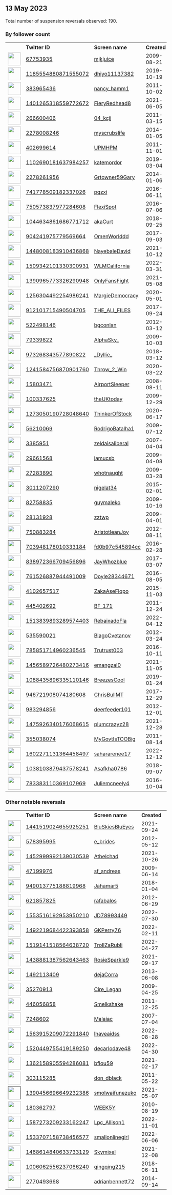 
## 13 May 2023
Total number of suspension reversals observed: 190.

### By follower count
<table><tr><th></th><th align="left">Twitter ID</th><th align="left">Screen name</th>
<th align="left">Created</th><th align="left">Status</th><th align="left">Suspended</th><th align="left">Followers</th>
<tr><td><a href="https://pbs.twimg.com/profile_images/1635112751029780482/-g-seppt_normal.jpg"><img src="https://pbs.twimg.com/profile_images/1635112751029780482/-g-seppt_normal.jpg" width="40px" height="40px" align="center"/></a></td><td><a href="https://twitter.com/intent/user?user_id=67753935">67753935</a></td><td><a href="https://twitter.com/mjkjuice">mjkjuice</a></td><td>2009-08-21</td><td align="center"></td><td>2023-03-22</td><td>39315</td></tr>
<tr><td><a href="https://pbs.twimg.com/profile_images/1632290055770509313/s9j29BbK_normal.jpg"><img src="https://pbs.twimg.com/profile_images/1632290055770509313/s9j29BbK_normal.jpg" width="40px" height="40px" align="center"/></a></td><td><a href="https://twitter.com/intent/user?user_id=1185554880871555072">1185554880871555072</a></td><td><a href="https://twitter.com/dhiyo11137382">dhiyo11137382</a></td><td>2019-10-19</td><td align="center"></td><td>2023-05-12</td><td>29765</td></tr>
<tr><td><a href="https://pbs.twimg.com/profile_images/1118945418451333121/VzMXgpZl_normal.jpg"><img src="https://pbs.twimg.com/profile_images/1118945418451333121/VzMXgpZl_normal.jpg" width="40px" height="40px" align="center"/></a></td><td><a href="https://twitter.com/intent/user?user_id=383965436">383965436</a></td><td><a href="https://twitter.com/nancy_hamm1">nancy_hamm1</a></td><td>2011-10-02</td><td align="center"></td><td></td><td>29013</td></tr>
<tr><td><a href="https://pbs.twimg.com/profile_images/1475102433491787780/Eyr4SEi3_normal.jpg"><img src="https://pbs.twimg.com/profile_images/1475102433491787780/Eyr4SEi3_normal.jpg" width="40px" height="40px" align="center"/></a></td><td><a href="https://twitter.com/intent/user?user_id=1401265318559772672">1401265318559772672</a></td><td><a href="https://twitter.com/FieryRedhead8">FieryRedhead8</a></td><td>2021-06-05</td><td align="center"></td><td>2022-07-16</td><td>20221</td></tr>
<tr><td><a href="https://pbs.twimg.com/profile_images/1648837699413893122/dSjNlsQ__normal.jpg"><img src="https://pbs.twimg.com/profile_images/1648837699413893122/dSjNlsQ__normal.jpg" width="40px" height="40px" align="center"/></a></td><td><a href="https://twitter.com/intent/user?user_id=266600406">266600406</a></td><td><a href="https://twitter.com/04_kcjj">04_kcjj</a></td><td>2011-03-15</td><td align="center"></td><td>2023-05-01</td><td>15896</td></tr>
<tr><td><a href="https://pbs.twimg.com/profile_images/1655299666219507721/7IqQtY73_normal.jpg"><img src="https://pbs.twimg.com/profile_images/1655299666219507721/7IqQtY73_normal.jpg" width="40px" height="40px" align="center"/></a></td><td><a href="https://twitter.com/intent/user?user_id=2278008246">2278008246</a></td><td><a href="https://twitter.com/myscrubslife">myscrubslife</a></td><td>2014-01-05</td><td align="center"></td><td>2022-08-17</td><td>15316</td></tr>
<tr><td><a href="https://pbs.twimg.com/profile_images/1659544689257709568/5bVaMVci_normal.jpg"><img src="https://pbs.twimg.com/profile_images/1659544689257709568/5bVaMVci_normal.jpg" width="40px" height="40px" align="center"/></a></td><td><a href="https://twitter.com/intent/user?user_id=402699614">402699614</a></td><td><a href="https://twitter.com/UPMHPM">UPMHPM</a></td><td>2011-11-01</td><td align="center"></td><td></td><td>14601</td></tr>
<tr><td><a href="https://pbs.twimg.com/profile_images/1529607298775130112/_tuXka9r_normal.jpg"><img src="https://pbs.twimg.com/profile_images/1529607298775130112/_tuXka9r_normal.jpg" width="40px" height="40px" align="center"/></a></td><td><a href="https://twitter.com/intent/user?user_id=1102690181637984257">1102690181637984257</a></td><td><a href="https://twitter.com/katemordor">katemordor</a></td><td>2019-03-04</td><td align="center"></td><td>2022-06-21</td><td>12371</td></tr>
<tr><td><a href="https://pbs.twimg.com/profile_images/969427830890119168/9-jbejJh_normal.jpg"><img src="https://pbs.twimg.com/profile_images/969427830890119168/9-jbejJh_normal.jpg" width="40px" height="40px" align="center"/></a></td><td><a href="https://twitter.com/intent/user?user_id=2278261956">2278261956</a></td><td><a href="https://twitter.com/Grtowner59Gary">Grtowner59Gary</a></td><td>2014-01-06</td><td align="center"></td><td></td><td>11991</td></tr>
<tr><td><a href="https://pbs.twimg.com/profile_images/915494059648499712/VCjerUTl_normal.jpg"><img src="https://pbs.twimg.com/profile_images/915494059648499712/VCjerUTl_normal.jpg" width="40px" height="40px" align="center"/></a></td><td><a href="https://twitter.com/intent/user?user_id=741778509182337026">741778509182337026</a></td><td><a href="https://twitter.com/pqzxi">pqzxi</a></td><td>2016-06-11</td><td align="center"></td><td>2023-04-26</td><td>10171</td></tr>
<tr><td><a href="https://pbs.twimg.com/profile_images/1648585518727438338/gxFhlQXa_normal.jpg"><img src="https://pbs.twimg.com/profile_images/1648585518727438338/gxFhlQXa_normal.jpg" width="40px" height="40px" align="center"/></a></td><td><a href="https://twitter.com/intent/user?user_id=750573837977284608">750573837977284608</a></td><td><a href="https://twitter.com/FlexiSpot">FlexiSpot</a></td><td>2016-07-06</td><td align="center"></td><td>2023-05-03</td><td>9898</td></tr>
<tr><td><a href="https://pbs.twimg.com/profile_images/1497820385210863616/Arz0NmDv_normal.jpg"><img src="https://pbs.twimg.com/profile_images/1497820385210863616/Arz0NmDv_normal.jpg" width="40px" height="40px" align="center"/></a></td><td><a href="https://twitter.com/intent/user?user_id=1044634861686771712">1044634861686771712</a></td><td><a href="https://twitter.com/akaCurt">akaCurt</a></td><td>2018-09-25</td><td align="center"></td><td>2022-06-14</td><td>9645</td></tr>
<tr><td><a href="https://pbs.twimg.com/profile_images/1647388209075171329/YgOrUabT_normal.jpg"><img src="https://pbs.twimg.com/profile_images/1647388209075171329/YgOrUabT_normal.jpg" width="40px" height="40px" align="center"/></a></td><td><a href="https://twitter.com/intent/user?user_id=904241975779569664">904241975779569664</a></td><td><a href="https://twitter.com/OmenWorlddd">OmenWorlddd</a></td><td>2017-09-03</td><td align="center"></td><td>2023-04-29</td><td>8461</td></tr>
<tr><td><a href="https://pbs.twimg.com/profile_images/1645680619253268485/jrNktBl6_normal.jpg"><img src="https://pbs.twimg.com/profile_images/1645680619253268485/jrNktBl6_normal.jpg" width="40px" height="40px" align="center"/></a></td><td><a href="https://twitter.com/intent/user?user_id=1448008183910436868">1448008183910436868</a></td><td><a href="https://twitter.com/NayebaleDavid">NayebaleDavid</a></td><td>2021-10-12</td><td align="center"></td><td>2023-01-28</td><td>8072</td></tr>
<tr><td><a href="https://pbs.twimg.com/profile_images/1509343505780404224/ClcHv75c_normal.jpg"><img src="https://pbs.twimg.com/profile_images/1509343505780404224/ClcHv75c_normal.jpg" width="40px" height="40px" align="center"/></a></td><td><a href="https://twitter.com/intent/user?user_id=1509342101330300931">1509342101330300931</a></td><td><a href="https://twitter.com/WLMCalifornia">WLMCalifornia</a></td><td>2022-03-31</td><td align="center"></td><td>2023-05-12</td><td>7883</td></tr>
<tr><td><a href="https://pbs.twimg.com/profile_images/1647355323592613889/qt-qyumU_normal.jpg"><img src="https://pbs.twimg.com/profile_images/1647355323592613889/qt-qyumU_normal.jpg" width="40px" height="40px" align="center"/></a></td><td><a href="https://twitter.com/intent/user?user_id=1390965773326290948">1390965773326290948</a></td><td><a href="https://twitter.com/OnlyFansFight">OnlyFansFight</a></td><td>2021-05-08</td><td align="center"></td><td>2023-05-03</td><td>7832</td></tr>
<tr><td><a href="https://pbs.twimg.com/profile_images/1659405514948632576/Kqakm2wR_normal.jpg"><img src="https://pbs.twimg.com/profile_images/1659405514948632576/Kqakm2wR_normal.jpg" width="40px" height="40px" align="center"/></a></td><td><a href="https://twitter.com/intent/user?user_id=1256304492254986241">1256304492254986241</a></td><td><a href="https://twitter.com/MargieDemocracy">MargieDemocracy</a></td><td>2020-05-01</td><td align="center"></td><td></td><td>6774</td></tr>
<tr><td><a href="https://pbs.twimg.com/profile_images/1645261294382075904/T4nKBxcg_normal.jpg"><img src="https://pbs.twimg.com/profile_images/1645261294382075904/T4nKBxcg_normal.jpg" width="40px" height="40px" align="center"/></a></td><td><a href="https://twitter.com/intent/user?user_id=912101715490504705">912101715490504705</a></td><td><a href="https://twitter.com/THE_ALI_FILES">THE_ALI_FILES</a></td><td>2017-09-24</td><td align="center"></td><td>2023-05-09</td><td>5425</td></tr>
<tr><td><a href="https://pbs.twimg.com/profile_images/1089357614230786050/iK48DQMA_normal.jpg"><img src="https://pbs.twimg.com/profile_images/1089357614230786050/iK48DQMA_normal.jpg" width="40px" height="40px" align="center"/></a></td><td><a href="https://twitter.com/intent/user?user_id=522498146">522498146</a></td><td><a href="https://twitter.com/bgconlan">bgconlan</a></td><td>2012-03-12</td><td align="center"></td><td></td><td>5206</td></tr>
<tr><td><a href="https://pbs.twimg.com/profile_images/1444381759051812871/JjjXAI_S_normal.jpg"><img src="https://pbs.twimg.com/profile_images/1444381759051812871/JjjXAI_S_normal.jpg" width="40px" height="40px" align="center"/></a></td><td><a href="https://twitter.com/intent/user?user_id=79339822">79339822</a></td><td><a href="https://twitter.com/AlphaSky_">AlphaSky_</a></td><td>2009-10-03</td><td align="center"></td><td>2023-05-10</td><td>4869</td></tr>
<tr><td><a href="https://pbs.twimg.com/profile_images/1656055626735267841/jxQ5HVZ3_normal.jpg"><img src="https://pbs.twimg.com/profile_images/1656055626735267841/jxQ5HVZ3_normal.jpg" width="40px" height="40px" align="center"/></a></td><td><a href="https://twitter.com/intent/user?user_id=973268343577890822">973268343577890822</a></td><td><a href="https://twitter.com/_Dyllie_">_Dyllie_</a></td><td>2018-03-12</td><td align="center"></td><td>2023-04-14</td><td>4530</td></tr>
<tr><td><a href="https://pbs.twimg.com/profile_images/1630644073102196736/UFZAww8m_normal.jpg"><img src="https://pbs.twimg.com/profile_images/1630644073102196736/UFZAww8m_normal.jpg" width="40px" height="40px" align="center"/></a></td><td><a href="https://twitter.com/intent/user?user_id=1241584756870901760">1241584756870901760</a></td><td><a href="https://twitter.com/Throw_2_Win">Throw_2_Win</a></td><td>2020-03-22</td><td align="center"></td><td>2023-05-07</td><td>4437</td></tr>
<tr><td><a href="https://pbs.twimg.com/profile_images/686377307913715714/xMJtArDu_normal.jpg"><img src="https://pbs.twimg.com/profile_images/686377307913715714/xMJtArDu_normal.jpg" width="40px" height="40px" align="center"/></a></td><td><a href="https://twitter.com/intent/user?user_id=15803471">15803471</a></td><td><a href="https://twitter.com/AirportSleeper">AirportSleeper</a></td><td>2008-08-11</td><td align="center"></td><td>2022-12-15</td><td>3726</td></tr>
<tr><td><a href="https://pbs.twimg.com/profile_images/1657028919869014018/W6GmuMZz_normal.jpg"><img src="https://pbs.twimg.com/profile_images/1657028919869014018/W6GmuMZz_normal.jpg" width="40px" height="40px" align="center"/></a></td><td><a href="https://twitter.com/intent/user?user_id=100337625">100337625</a></td><td><a href="https://twitter.com/theUKtoday">theUKtoday</a></td><td>2009-12-29</td><td align="center"></td><td></td><td>3707</td></tr>
<tr><td><a href="https://pbs.twimg.com/profile_images/1542979703400792073/rcWy3jp3_normal.jpg"><img src="https://pbs.twimg.com/profile_images/1542979703400792073/rcWy3jp3_normal.jpg" width="40px" height="40px" align="center"/></a></td><td><a href="https://twitter.com/intent/user?user_id=1273050190728048640">1273050190728048640</a></td><td><a href="https://twitter.com/ThinkerOfStock">ThinkerOfStock</a></td><td>2020-06-17</td><td align="center"></td><td>2022-08-09</td><td>3637</td></tr>
<tr><td><a href="https://pbs.twimg.com/profile_images/1418694815290695681/5FoOgSwV_normal.jpg"><img src="https://pbs.twimg.com/profile_images/1418694815290695681/5FoOgSwV_normal.jpg" width="40px" height="40px" align="center"/></a></td><td><a href="https://twitter.com/intent/user?user_id=56210069">56210069</a></td><td><a href="https://twitter.com/RodrigoBatalha1">RodrigoBatalha1</a></td><td>2009-07-12</td><td align="center"></td><td>2022-12-01</td><td>3578</td></tr>
<tr><td><a href="https://pbs.twimg.com/profile_images/838252260790411264/bwP6MSSX_normal.jpg"><img src="https://pbs.twimg.com/profile_images/838252260790411264/bwP6MSSX_normal.jpg" width="40px" height="40px" align="center"/></a></td><td><a href="https://twitter.com/intent/user?user_id=3385951">3385951</a></td><td><a href="https://twitter.com/zeldaisaliberal">zeldaisaliberal</a></td><td>2007-04-04</td><td align="center"></td><td></td><td>3432</td></tr>
<tr><td><a href="https://pbs.twimg.com/profile_images/435463598345682944/8ss6gmTe_normal.jpeg"><img src="https://pbs.twimg.com/profile_images/435463598345682944/8ss6gmTe_normal.jpeg" width="40px" height="40px" align="center"/></a></td><td><a href="https://twitter.com/intent/user?user_id=29661568">29661568</a></td><td><a href="https://twitter.com/jamucsb">jamucsb</a></td><td>2009-04-08</td><td align="center"></td><td>2023-01-27</td><td>3250</td></tr>
<tr><td><a href="https://pbs.twimg.com/profile_images/1969279980/bullseye1_normal.jpg"><img src="https://pbs.twimg.com/profile_images/1969279980/bullseye1_normal.jpg" width="40px" height="40px" align="center"/></a></td><td><a href="https://twitter.com/intent/user?user_id=27283890">27283890</a></td><td><a href="https://twitter.com/whotnaught">whotnaught</a></td><td>2009-03-28</td><td align="center"></td><td>2022-07-26</td><td>3001</td></tr>
<tr><td><a href="https://pbs.twimg.com/profile_images/1474367009534140416/go0IiirZ_normal.jpg"><img src="https://pbs.twimg.com/profile_images/1474367009534140416/go0IiirZ_normal.jpg" width="40px" height="40px" align="center"/></a></td><td><a href="https://twitter.com/intent/user?user_id=3011207290">3011207290</a></td><td><a href="https://twitter.com/nigelat34">nigelat34</a></td><td>2015-02-01</td><td align="center"></td><td>2022-05-04</td><td>2952</td></tr>
<tr><td><a href="https://pbs.twimg.com/profile_images/982390993860177920/9bSHrEjw_normal.jpg"><img src="https://pbs.twimg.com/profile_images/982390993860177920/9bSHrEjw_normal.jpg" width="40px" height="40px" align="center"/></a></td><td><a href="https://twitter.com/intent/user?user_id=82758835">82758835</a></td><td><a href="https://twitter.com/guymaleko">guymaleko</a></td><td>2009-10-16</td><td align="center"></td><td></td><td>2902</td></tr>
<tr><td><a href="https://pbs.twimg.com/profile_images/1657114546937516045/MMNIvRQl_normal.jpg"><img src="https://pbs.twimg.com/profile_images/1657114546937516045/MMNIvRQl_normal.jpg" width="40px" height="40px" align="center"/></a></td><td><a href="https://twitter.com/intent/user?user_id=28131928">28131928</a></td><td><a href="https://twitter.com/zztwp">zztwp</a></td><td>2009-04-01</td><td align="center"></td><td></td><td>2703</td></tr>
<tr><td><a href="https://pbs.twimg.com/profile_images/1036011017170350080/cH3pAiz6_normal.jpg"><img src="https://pbs.twimg.com/profile_images/1036011017170350080/cH3pAiz6_normal.jpg" width="40px" height="40px" align="center"/></a></td><td><a href="https://twitter.com/intent/user?user_id=750883284">750883284</a></td><td><a href="https://twitter.com/AristotleanJoy">AristotleanJoy</a></td><td>2012-08-11</td><td align="center"></td><td></td><td>2686</td></tr>
<tr><td><a href=""><img src="" width="40px" height="40px" align="center"/></a></td><td><a href="https://twitter.com/intent/user?user_id=703948178010333184">703948178010333184</a></td><td><a href="https://twitter.com/fd0b97c545894cc">fd0b97c545894cc</a></td><td>2016-02-28</td><td align="center"></td><td>2022-10-11</td><td>2571</td></tr>
<tr><td><a href="https://pbs.twimg.com/profile_images/1250262442300575744/gq50puOv_normal.jpg"><img src="https://pbs.twimg.com/profile_images/1250262442300575744/gq50puOv_normal.jpg" width="40px" height="40px" align="center"/></a></td><td><a href="https://twitter.com/intent/user?user_id=838972366709456896">838972366709456896</a></td><td><a href="https://twitter.com/JayWhozblue">JayWhozblue</a></td><td>2017-03-07</td><td align="center"></td><td></td><td>2560</td></tr>
<tr><td><a href="https://pbs.twimg.com/profile_images/1347881265995927554/0jpO9YtG_normal.jpg"><img src="https://pbs.twimg.com/profile_images/1347881265995927554/0jpO9YtG_normal.jpg" width="40px" height="40px" align="center"/></a></td><td><a href="https://twitter.com/intent/user?user_id=761526887944491009">761526887944491009</a></td><td><a href="https://twitter.com/Doyle28344671">Doyle28344671</a></td><td>2016-08-05</td><td align="center"></td><td></td><td>2356</td></tr>
<tr><td><a href="https://pbs.twimg.com/profile_images/1658880209330765847/pn-WcQ83_normal.jpg"><img src="https://pbs.twimg.com/profile_images/1658880209330765847/pn-WcQ83_normal.jpg" width="40px" height="40px" align="center"/></a></td><td><a href="https://twitter.com/intent/user?user_id=4102657517">4102657517</a></td><td><a href="https://twitter.com/ZakaAseFlopo">ZakaAseFlopo</a></td><td>2015-11-03</td><td align="center"></td><td>2023-04-24</td><td>2355</td></tr>
<tr><td><a href="https://pbs.twimg.com/profile_images/505515378307366912/VJCQCSzB_normal.jpeg"><img src="https://pbs.twimg.com/profile_images/505515378307366912/VJCQCSzB_normal.jpeg" width="40px" height="40px" align="center"/></a></td><td><a href="https://twitter.com/intent/user?user_id=445402692">445402692</a></td><td><a href="https://twitter.com/BF_171">BF_171</a></td><td>2011-12-24</td><td align="center"></td><td>2023-05-10</td><td>2344</td></tr>
<tr><td><a href="https://pbs.twimg.com/profile_images/1657813242033455106/0Z_aDKQJ_normal.jpg"><img src="https://pbs.twimg.com/profile_images/1657813242033455106/0Z_aDKQJ_normal.jpg" width="40px" height="40px" align="center"/></a></td><td><a href="https://twitter.com/intent/user?user_id=1513839893289574403">1513839893289574403</a></td><td><a href="https://twitter.com/RebaixadoFla">RebaixadoFla</a></td><td>2022-04-12</td><td align="center"></td><td>2023-05-10</td><td>2159</td></tr>
<tr><td><a href="https://pbs.twimg.com/profile_images/1576536672958914561/mPIz7h5p_normal.jpg"><img src="https://pbs.twimg.com/profile_images/1576536672958914561/mPIz7h5p_normal.jpg" width="40px" height="40px" align="center"/></a></td><td><a href="https://twitter.com/intent/user?user_id=535590021">535590021</a></td><td><a href="https://twitter.com/BlagoCvetanov">BlagoCvetanov</a></td><td>2012-03-24</td><td align="center"></td><td>2022-10-14</td><td>2155</td></tr>
<tr><td><a href="https://pbs.twimg.com/profile_images/865762256860008450/DcLsDbQ0_normal.jpg"><img src="https://pbs.twimg.com/profile_images/865762256860008450/DcLsDbQ0_normal.jpg" width="40px" height="40px" align="center"/></a></td><td><a href="https://twitter.com/intent/user?user_id=785851714960236545">785851714960236545</a></td><td><a href="https://twitter.com/Trutrust003">Trutrust003</a></td><td>2016-10-11</td><td align="center"></td><td></td><td>2105</td></tr>
<tr><td><a href="https://pbs.twimg.com/profile_images/1656670615741378560/y-LCuwfE_normal.jpg"><img src="https://pbs.twimg.com/profile_images/1656670615741378560/y-LCuwfE_normal.jpg" width="40px" height="40px" align="center"/></a></td><td><a href="https://twitter.com/intent/user?user_id=1456589726480273416">1456589726480273416</a></td><td><a href="https://twitter.com/emangzal0">emangzal0</a></td><td>2021-11-05</td><td align="center"></td><td>2022-10-04</td><td>2053</td></tr>
<tr><td><a href="https://pbs.twimg.com/profile_images/1657564059653251073/udnW3fVU_normal.jpg"><img src="https://pbs.twimg.com/profile_images/1657564059653251073/udnW3fVU_normal.jpg" width="40px" height="40px" align="center"/></a></td><td><a href="https://twitter.com/intent/user?user_id=1088435896335110146">1088435896335110146</a></td><td><a href="https://twitter.com/BreezesCool">BreezesCool</a></td><td>2019-01-24</td><td align="center"></td><td>2022-12-16</td><td>1946</td></tr>
<tr><td><a href="https://pbs.twimg.com/profile_images/1608059366543876099/FpIYtwti_normal.jpg"><img src="https://pbs.twimg.com/profile_images/1608059366543876099/FpIYtwti_normal.jpg" width="40px" height="40px" align="center"/></a></td><td><a href="https://twitter.com/intent/user?user_id=946721908074180608">946721908074180608</a></td><td><a href="https://twitter.com/ChrisBullMT">ChrisBullMT</a></td><td>2017-12-29</td><td align="center"></td><td>2023-04-27</td><td>1882</td></tr>
<tr><td><a href="https://pbs.twimg.com/profile_images/995518750412754944/VwZDIfJF_normal.jpg"><img src="https://pbs.twimg.com/profile_images/995518750412754944/VwZDIfJF_normal.jpg" width="40px" height="40px" align="center"/></a></td><td><a href="https://twitter.com/intent/user?user_id=983294856">983294856</a></td><td><a href="https://twitter.com/deerfeeder101">deerfeeder101</a></td><td>2012-12-01</td><td align="center"></td><td>2022-10-29</td><td>1862</td></tr>
<tr><td><a href="https://pbs.twimg.com/profile_images/1521311496042684418/ZftmdjGN_normal.jpg"><img src="https://pbs.twimg.com/profile_images/1521311496042684418/ZftmdjGN_normal.jpg" width="40px" height="40px" align="center"/></a></td><td><a href="https://twitter.com/intent/user?user_id=1475926340176068615">1475926340176068615</a></td><td><a href="https://twitter.com/plumcrazyz28">plumcrazyz28</a></td><td>2021-12-28</td><td align="center"></td><td>2022-11-14</td><td>1767</td></tr>
<tr><td><a href="https://pbs.twimg.com/profile_images/619325124710305792/het8VMFB_normal.jpg"><img src="https://pbs.twimg.com/profile_images/619325124710305792/het8VMFB_normal.jpg" width="40px" height="40px" align="center"/></a></td><td><a href="https://twitter.com/intent/user?user_id=355038074">355038074</a></td><td><a href="https://twitter.com/MyGovtIsTOOBig">MyGovtIsTOOBig</a></td><td>2011-08-14</td><td align="center"></td><td></td><td>1728</td></tr>
<tr><td><a href="https://pbs.twimg.com/profile_images/1650221754898423814/l5J9kaqZ_normal.jpg"><img src="https://pbs.twimg.com/profile_images/1650221754898423814/l5J9kaqZ_normal.jpg" width="40px" height="40px" align="center"/></a></td><td><a href="https://twitter.com/intent/user?user_id=1602271131364458497">1602271131364458497</a></td><td><a href="https://twitter.com/sahararenee17">sahararenee17</a></td><td>2022-12-12</td><td align="center"></td><td>2023-05-08</td><td>1624</td></tr>
<tr><td><a href="https://pbs.twimg.com/profile_images/1512024921911689217/pukAM8TM_normal.jpg"><img src="https://pbs.twimg.com/profile_images/1512024921911689217/pukAM8TM_normal.jpg" width="40px" height="40px" align="center"/></a></td><td><a href="https://twitter.com/intent/user?user_id=1038103879437578241">1038103879437578241</a></td><td><a href="https://twitter.com/Asafkha0786">Asafkha0786</a></td><td>2018-09-07</td><td align="center"></td><td>2022-08-19</td><td>1531</td></tr>
<tr><td><a href="https://pbs.twimg.com/profile_images/1656809333173243904/ZiK0kgef_normal.jpg"><img src="https://pbs.twimg.com/profile_images/1656809333173243904/ZiK0kgef_normal.jpg" width="40px" height="40px" align="center"/></a></td><td><a href="https://twitter.com/intent/user?user_id=783383110369107969">783383110369107969</a></td><td><a href="https://twitter.com/Juliemcneely4">Juliemcneely4</a></td><td>2016-10-04</td><td align="center"></td><td></td><td>1528</td></tr>
</table>

### Other notable reversals
<table><tr><th></th><th align="left">Twitter ID</th><th align="left">Screen name</th>
<th align="left">Created</th><th align="left">Status</th><th align="left">Suspended</th><th align="left">Followers</th>
<tr><td><a href="https://pbs.twimg.com/profile_images/1508378080452120576/_Gt65E2y_normal.jpg"><img src="https://pbs.twimg.com/profile_images/1508378080452120576/_Gt65E2y_normal.jpg" width="40px" height="40px" align="center"/></a></td><td><a href="https://twitter.com/intent/user?user_id=1441519024655925251">1441519024655925251</a></td><td><a href="https://twitter.com/BluSkiesBluEyes">BluSkiesBluEyes</a></td><td>2021-09-24</td><td align="center"></td><td>2022-08-27</td><td>1018</td></tr>
<tr><td><a href="https://pbs.twimg.com/profile_images/1353015030124597248/OybPHf0M_normal.jpg"><img src="https://pbs.twimg.com/profile_images/1353015030124597248/OybPHf0M_normal.jpg" width="40px" height="40px" align="center"/></a></td><td><a href="https://twitter.com/intent/user?user_id=578395995">578395995</a></td><td><a href="https://twitter.com/e_brides">e_brides</a></td><td>2012-05-12</td><td align="center"></td><td>2023-04-27</td><td>62</td></tr>
<tr><td><a href="https://pbs.twimg.com/profile_images/1456554730021343236/ShYQubk6_normal.jpg"><img src="https://pbs.twimg.com/profile_images/1456554730021343236/ShYQubk6_normal.jpg" width="40px" height="40px" align="center"/></a></td><td><a href="https://twitter.com/intent/user?user_id=1452999992139030539">1452999992139030539</a></td><td><a href="https://twitter.com/Athelchad">Athelchad</a></td><td>2021-10-26</td><td align="center"></td><td>2022-09-15</td><td>210</td></tr>
<tr><td><a href="https://pbs.twimg.com/profile_images/1375910699239567365/yzGnsGiJ_normal.jpg"><img src="https://pbs.twimg.com/profile_images/1375910699239567365/yzGnsGiJ_normal.jpg" width="40px" height="40px" align="center"/></a></td><td><a href="https://twitter.com/intent/user?user_id=47199976">47199976</a></td><td><a href="https://twitter.com/sf_andreas">sf_andreas</a></td><td>2009-06-14</td><td align="center"></td><td>2023-05-09</td><td>1197</td></tr>
<tr><td><a href="https://pbs.twimg.com/profile_images/1495713103291502594/5WyLkWlV_normal.jpg"><img src="https://pbs.twimg.com/profile_images/1495713103291502594/5WyLkWlV_normal.jpg" width="40px" height="40px" align="center"/></a></td><td><a href="https://twitter.com/intent/user?user_id=949013775188819968">949013775188819968</a></td><td><a href="https://twitter.com/Jahamar5">Jahamar5</a></td><td>2018-01-04</td><td align="center"></td><td>2022-12-26</td><td>366</td></tr>
<tr><td><a href="https://pbs.twimg.com/profile_images/1641105884913844224/zSeSbjVA_normal.jpg"><img src="https://pbs.twimg.com/profile_images/1641105884913844224/zSeSbjVA_normal.jpg" width="40px" height="40px" align="center"/></a></td><td><a href="https://twitter.com/intent/user?user_id=621857825">621857825</a></td><td><a href="https://twitter.com/rafabalos">rafabalos</a></td><td>2012-06-29</td><td align="center">🔒</td><td>2023-03-31</td><td>312</td></tr>
<tr><td><a href="https://pbs.twimg.com/profile_images/1586059777733529601/qFgWAWiU_normal.jpg"><img src="https://pbs.twimg.com/profile_images/1586059777733529601/qFgWAWiU_normal.jpg" width="40px" height="40px" align="center"/></a></td><td><a href="https://twitter.com/intent/user?user_id=1553516192953950210">1553516192953950210</a></td><td><a href="https://twitter.com/JD78993449">JD78993449</a></td><td>2022-07-30</td><td align="center"></td><td>2022-12-17</td><td>60</td></tr>
<tr><td><a href="https://pbs.twimg.com/profile_images/1519384439545081856/1df-kWtL_normal.jpg"><img src="https://pbs.twimg.com/profile_images/1519384439545081856/1df-kWtL_normal.jpg" width="40px" height="40px" align="center"/></a></td><td><a href="https://twitter.com/intent/user?user_id=1492219684422393858">1492219684422393858</a></td><td><a href="https://twitter.com/GKPerry76">GKPerry76</a></td><td>2022-02-11</td><td align="center"></td><td>2022-12-04</td><td>12</td></tr>
<tr><td><a href="https://pbs.twimg.com/profile_images/1577033315579740164/IltI7ov8_normal.jpg"><img src="https://pbs.twimg.com/profile_images/1577033315579740164/IltI7ov8_normal.jpg" width="40px" height="40px" align="center"/></a></td><td><a href="https://twitter.com/intent/user?user_id=1519141518564638720">1519141518564638720</a></td><td><a href="https://twitter.com/TrollZaRubli">TrollZaRubli</a></td><td>2022-04-27</td><td align="center"></td><td>2023-05-09</td><td>1333</td></tr>
<tr><td><a href="https://pbs.twimg.com/profile_images/1555845855478947840/BUCxtLH9_normal.jpg"><img src="https://pbs.twimg.com/profile_images/1555845855478947840/BUCxtLH9_normal.jpg" width="40px" height="40px" align="center"/></a></td><td><a href="https://twitter.com/intent/user?user_id=1438881387562643463">1438881387562643463</a></td><td><a href="https://twitter.com/RosieSparkle9">RosieSparkle9</a></td><td>2021-09-17</td><td align="center"></td><td>2022-09-15</td><td>372</td></tr>
<tr><td><a href="https://pbs.twimg.com/profile_images/1431026920427114499/xOqwF-AY_normal.jpg"><img src="https://pbs.twimg.com/profile_images/1431026920427114499/xOqwF-AY_normal.jpg" width="40px" height="40px" align="center"/></a></td><td><a href="https://twitter.com/intent/user?user_id=1492113409">1492113409</a></td><td><a href="https://twitter.com/dejaCorra">dejaCorra</a></td><td>2013-06-08</td><td align="center"></td><td>2022-10-30</td><td>1080</td></tr>
<tr><td><a href="https://pbs.twimg.com/profile_images/1622633636964052993/1dOseLZk_normal.jpg"><img src="https://pbs.twimg.com/profile_images/1622633636964052993/1dOseLZk_normal.jpg" width="40px" height="40px" align="center"/></a></td><td><a href="https://twitter.com/intent/user?user_id=35270913">35270913</a></td><td><a href="https://twitter.com/Cire_Legan">Cire_Legan</a></td><td>2009-04-25</td><td align="center"></td><td>2023-05-08</td><td>174</td></tr>
<tr><td><a href="https://pbs.twimg.com/profile_images/1654072554322010112/1PUxOwxs_normal.jpg"><img src="https://pbs.twimg.com/profile_images/1654072554322010112/1PUxOwxs_normal.jpg" width="40px" height="40px" align="center"/></a></td><td><a href="https://twitter.com/intent/user?user_id=446056858">446056858</a></td><td><a href="https://twitter.com/Smelkshake">Smelkshake</a></td><td>2011-12-25</td><td align="center"></td><td>2023-05-09</td><td>431</td></tr>
<tr><td><a href="https://pbs.twimg.com/profile_images/59160170/bad_egg_normal.JPEG"><img src="https://pbs.twimg.com/profile_images/59160170/bad_egg_normal.JPEG" width="40px" height="40px" align="center"/></a></td><td><a href="https://twitter.com/intent/user?user_id=7248602">7248602</a></td><td><a href="https://twitter.com/Malaiac">Malaiac</a></td><td>2007-07-04</td><td align="center"></td><td>2023-01-06</td><td>409</td></tr>
<tr><td><a href="https://pbs.twimg.com/profile_images/1659071289657790464/Z89UE6wL_normal.jpg"><img src="https://pbs.twimg.com/profile_images/1659071289657790464/Z89UE6wL_normal.jpg" width="40px" height="40px" align="center"/></a></td><td><a href="https://twitter.com/intent/user?user_id=1563915209072291840">1563915209072291840</a></td><td><a href="https://twitter.com/lhaveaidss">lhaveaidss</a></td><td>2022-08-28</td><td align="center"></td><td>2023-05-03</td><td>98</td></tr>
<tr><td><a href="https://pbs.twimg.com/profile_images/1520450061230133249/vuRs7sng_normal.png"><img src="https://pbs.twimg.com/profile_images/1520450061230133249/vuRs7sng_normal.png" width="40px" height="40px" align="center"/></a></td><td><a href="https://twitter.com/intent/user?user_id=1520449755419189250">1520449755419189250</a></td><td><a href="https://twitter.com/decarlodave48">decarlodave48</a></td><td>2022-04-30</td><td align="center"></td><td>2023-01-02</td><td>27</td></tr>
<tr><td><a href="https://abs.twimg.com/sticky/default_profile_images/default_profile_normal.png"><img src="https://abs.twimg.com/sticky/default_profile_images/default_profile_normal.png" width="40px" height="40px" align="center"/></a></td><td><a href="https://twitter.com/intent/user?user_id=1362158905594286081">1362158905594286081</a></td><td><a href="https://twitter.com/bflou59">bflou59</a></td><td>2021-02-17</td><td align="center"></td><td>2023-04-11</td><td>1</td></tr>
<tr><td><a href="https://pbs.twimg.com/profile_images/1570462084747460610/2fW0_FtT_normal.jpg"><img src="https://pbs.twimg.com/profile_images/1570462084747460610/2fW0_FtT_normal.jpg" width="40px" height="40px" align="center"/></a></td><td><a href="https://twitter.com/intent/user?user_id=303115285">303115285</a></td><td><a href="https://twitter.com/don_dblack">don_dblack</a></td><td>2011-05-22</td><td align="center"></td><td>2023-03-30</td><td>577</td></tr>
<tr><td><a href=""><img src="" width="40px" height="40px" align="center"/></a></td><td><a href="https://twitter.com/intent/user?user_id=1390456696649232386">1390456696649232386</a></td><td><a href="https://twitter.com/smolwaifunezuko">smolwaifunezuko</a></td><td>2021-05-07</td><td align="center"></td><td>2022-12-24</td><td>343</td></tr>
<tr><td><a href="https://pbs.twimg.com/profile_images/817702875359014914/0MB0bx_W_normal.jpg"><img src="https://pbs.twimg.com/profile_images/817702875359014914/0MB0bx_W_normal.jpg" width="40px" height="40px" align="center"/></a></td><td><a href="https://twitter.com/intent/user?user_id=180362797">180362797</a></td><td><a href="https://twitter.com/WEEK5Y">WEEK5Y</a></td><td>2010-08-19</td><td align="center"></td><td>2023-05-07</td><td>81</td></tr>
<tr><td><a href="https://pbs.twimg.com/profile_images/1587273558253867009/p4DfTdQC_normal.jpg"><img src="https://pbs.twimg.com/profile_images/1587273558253867009/p4DfTdQC_normal.jpg" width="40px" height="40px" align="center"/></a></td><td><a href="https://twitter.com/intent/user?user_id=1587273209233162247">1587273209233162247</a></td><td><a href="https://twitter.com/Lpc_Allison1">Lpc_Allison1</a></td><td>2022-11-01</td><td align="center"></td><td>2023-02-01</td><td>11</td></tr>
<tr><td><a href="https://pbs.twimg.com/profile_images/1656053369973411850/WrtYqB3A_normal.jpg"><img src="https://pbs.twimg.com/profile_images/1656053369973411850/WrtYqB3A_normal.jpg" width="40px" height="40px" align="center"/></a></td><td><a href="https://twitter.com/intent/user?user_id=1533707158738456577">1533707158738456577</a></td><td><a href="https://twitter.com/smallonlinegirl">smallonlinegirl</a></td><td>2022-06-06</td><td align="center"></td><td>2023-04-24</td><td>369</td></tr>
<tr><td><a href="https://pbs.twimg.com/profile_images/1654591312186818562/Fhy0ecZV_normal.jpg"><img src="https://pbs.twimg.com/profile_images/1654591312186818562/Fhy0ecZV_normal.jpg" width="40px" height="40px" align="center"/></a></td><td><a href="https://twitter.com/intent/user?user_id=1468614840633733129">1468614840633733129</a></td><td><a href="https://twitter.com/Skymixel">Skymixel</a></td><td>2021-12-08</td><td align="center"></td><td>2023-04-13</td><td>202</td></tr>
<tr><td><a href="https://pbs.twimg.com/profile_images/1458386092089020420/0nXc9iXI_normal.jpg"><img src="https://pbs.twimg.com/profile_images/1458386092089020420/0nXc9iXI_normal.jpg" width="40px" height="40px" align="center"/></a></td><td><a href="https://twitter.com/intent/user?user_id=1006062556237066240">1006062556237066240</a></td><td><a href="https://twitter.com/qingqing215">qingqing215</a></td><td>2018-06-11</td><td align="center"></td><td>2023-01-01</td><td>10</td></tr>
<tr><td><a href="https://pbs.twimg.com/profile_images/977997100393869312/Dv0yApmX_normal.jpg"><img src="https://pbs.twimg.com/profile_images/977997100393869312/Dv0yApmX_normal.jpg" width="40px" height="40px" align="center"/></a></td><td><a href="https://twitter.com/intent/user?user_id=2770493668">2770493668</a></td><td><a href="https://twitter.com/adrianbennett72">adrianbennett72</a></td><td>2014-09-14</td><td align="center"></td><td>2022-11-24</td><td>100</td></tr>
</table>

